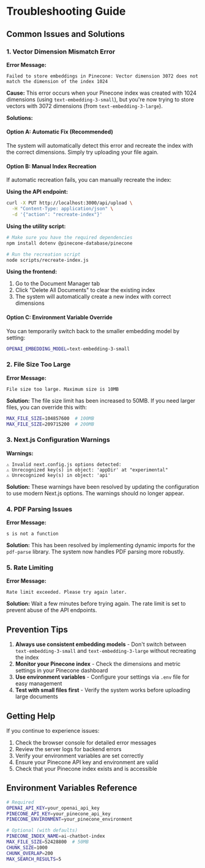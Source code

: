 # Troubleshooting Guide

## Common Issues and Solutions

### 1. Vector Dimension Mismatch Error

**Error Message:**
```
Failed to store embeddings in Pinecone: Vector dimension 3072 does not match the dimension of the index 1024
```

**Cause:**
This error occurs when your Pinecone index was created with 1024 dimensions (using `text-embedding-3-small`), but you're now trying to store vectors with 3072 dimensions (from `text-embedding-3-large`).

**Solutions:**

#### Option A: Automatic Fix (Recommended)
The system will automatically detect this error and recreate the index with the correct dimensions. Simply try uploading your file again.

#### Option B: Manual Index Recreation
If automatic recreation fails, you can manually recreate the index:

**Using the API endpoint:**
```bash
curl -X PUT http://localhost:3000/api/upload \
  -H "Content-Type: application/json" \
  -d '{"action": "recreate-index"}'
```

**Using the utility script:**
```bash
# Make sure you have the required dependencies
npm install dotenv @pinecone-database/pinecone

# Run the recreation script
node scripts/recreate-index.js
```

**Using the frontend:**
1. Go to the Document Manager tab
2. Click "Delete All Documents" to clear the existing index
3. The system will automatically create a new index with correct dimensions

#### Option C: Environment Variable Override
You can temporarily switch back to the smaller embedding model by setting:
```bash
OPENAI_EMBEDDING_MODEL=text-embedding-3-small
```

### 2. File Size Too Large

**Error Message:**
```
File size too large. Maximum size is 10MB
```

**Solution:**
The file size limit has been increased to 50MB. If you need larger files, you can override this with:
```bash
MAX_FILE_SIZE=104857600  # 100MB
MAX_FILE_SIZE=209715200  # 200MB
```

### 3. Next.js Configuration Warnings

**Warnings:**
```
⚠ Invalid next.config.js options detected:
⚠ Unrecognized key(s) in object: 'appDir' at "experimental"
⚠ Unrecognized key(s) in object: 'api'
```

**Solution:**
These warnings have been resolved by updating the configuration to use modern Next.js options. The warnings should no longer appear.

### 4. PDF Parsing Issues

**Error Message:**
```
s is not a function
```

**Solution:**
This has been resolved by implementing dynamic imports for the `pdf-parse` library. The system now handles PDF parsing more robustly.

### 5. Rate Limiting

**Error Message:**
```
Rate limit exceeded. Please try again later.
```

**Solution:**
Wait a few minutes before trying again. The rate limit is set to prevent abuse of the API endpoints.

## Prevention Tips

1. **Always use consistent embedding models** - Don't switch between `text-embedding-3-small` and `text-embedding-3-large` without recreating the index
2. **Monitor your Pinecone index** - Check the dimensions and metric settings in your Pinecone dashboard
3. **Use environment variables** - Configure your settings via `.env` file for easy management
4. **Test with small files first** - Verify the system works before uploading large documents

## Getting Help

If you continue to experience issues:

1. Check the browser console for detailed error messages
2. Review the server logs for backend errors
3. Verify your environment variables are set correctly
4. Ensure your Pinecone API key and environment are valid
5. Check that your Pinecone index exists and is accessible

## Environment Variables Reference

```bash
# Required
OPENAI_API_KEY=your_openai_api_key
PINECONE_API_KEY=your_pinecone_api_key
PINECONE_ENVIRONMENT=your_pinecone_environment

# Optional (with defaults)
PINECONE_INDEX_NAME=ai-chatbot-index
MAX_FILE_SIZE=52428800  # 50MB
CHUNK_SIZE=1000
CHUNK_OVERLAP=200
MAX_SEARCH_RESULTS=5
```
